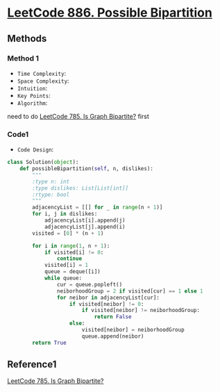 # [LeetCode 886. Possible Bipartition](https://leetcode.cn/problems/possible-bipartition/description/)

## Methods

### Method 1

* `Time Complexity`:
* `Space Complexity`:
* `Intuition`:
* `Key Points`:
* `Algorithm`:

need to do [LeetCode 785. Is Graph Bipartite?](/BFS/Is_Graph_Bipartite/readme.md) first

### Code1

* `Code Design`:

```python
class Solution(object):
    def possibleBipartition(self, n, dislikes):
        """
        :type n: int
        :type dislikes: List[List[int]]
        :rtype: bool
        """
        adjacencyList = [[] for _ in range(n + 1)]
        for i, j in dislikes:
            adjacencyList[i].append(j)
            adjacencyList[j].append(i)
        visited = [0] * (n + 1)

        for i in range(1, n + 1):
            if visited[i] != 0:
                continue
            visited[i] = 1
            queue = deque([i])
            while queue:
                cur = queue.popleft()
                neiborhoodGroup = 2 if visited[cur] == 1 else 1
                for neibor in adjacencyList[cur]:
                    if visited[neibor] != 0:
                        if visited[neibor] != neiborhoodGroup:
                            return False
                    else:
                        visited[neibor] = neiborhoodGroup
                        queue.append(neibor)
        return True
```

## Reference1

[LeetCode 785. Is Graph Bipartite?](/BFS/Is_Graph_Bipartite/readme.md)
